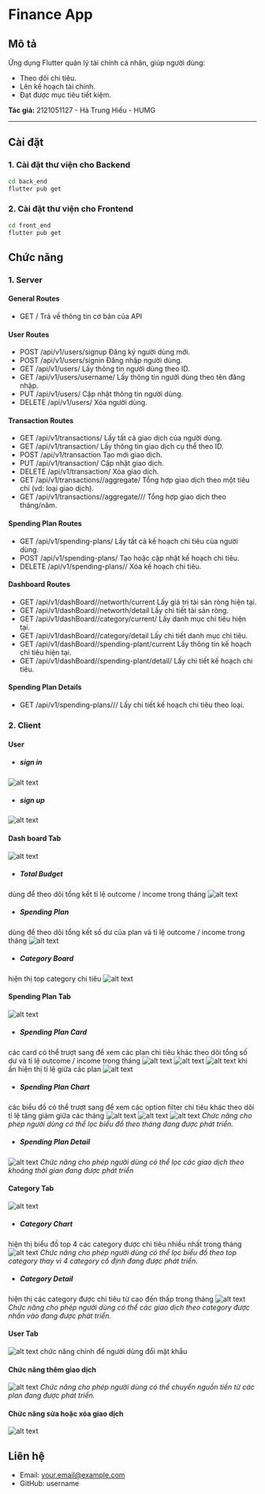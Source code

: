 # Finance App

## Mô tả
Ứng dụng Flutter quản lý tài chính cá nhân, giúp người dùng:
- Theo dõi chi tiêu.
- Lên kế hoạch tài chính.
- Đạt được mục tiêu tiết kiệm.

**Tác giả:**
2121051127 - Hà Trung Hiếu - HUMG

---

## Cài đặt

### 1. Cài đặt thư viện cho Backend
```bash
cd back_end
flutter pub get
```
### 2. Cài đặt thư viện cho Frontend
```bash
cd front_end
flutter pub get
```
## Chức năng
### 1. Server

#### General Routes
- GET /
Trả về thông tin cơ bản của API
#### User Routes
- POST /api/v1/users/signup
Đăng ký người dùng mới.
- POST /api/v1/users/signin
Đăng nhập người dùng.
- GET /api/v1/users/<userId>
Lấy thông tin người dùng theo ID.
- GET /api/v1/users/username/<username>
Lấy thông tin người dùng theo tên đăng nhập.
- PUT /api/v1/users/<userId>
Cập nhật thông tin người dùng.
- DELETE /api/v1/users/<userId>
Xóa người dùng.
#### Transaction Routes
- GET /api/v1/transactions/<userId>
Lấy tất cả giao dịch của người dùng.
- GET /api/v1/transaction/<transactionId>
Lấy thông tin giao dịch cụ thể theo ID.
- POST /api/v1/transaction
Tạo mới giao dịch.
- PUT /api/v1/transaction/<transactionId>
Cập nhật giao dịch.
- DELETE /api/v1/transaction/<transactionId>
Xóa giao dịch.
- GET /api/v1/transactions/<userId>/aggregate/<key>
Tổng hợp giao dịch theo một tiêu chí (vd: loại giao dịch).
- GET /api/v1/transactions/<userId>/aggregate/<key>/<month>/<year>
Tổng hợp giao dịch theo tháng/năm.

#### Spending Plan Routes
- GET /api/v1/spending-plans/<userId>
Lấy tất cả kế hoạch chi tiêu của người dùng.
- POST /api/v1/spending-plans/<userId>
Tạo hoặc cập nhật kế hoạch chi tiêu.
- DELETE /api/v1/spending-plans/<userId>/<spentPlan>
Xóa kế hoạch chi tiêu.
#### Dashboard Routes
- GET /api/v1/dashBoard/<userId>/networth/current
Lấy giá trị tài sản ròng hiện tại.
- GET /api/v1/dashBoard/<userId>/networth/detail
Lấy chi tiết tài sản ròng.
- GET /api/v1/dashBoard/<userId>/category/current/<numberOfCategory>
Lấy danh mục chi tiêu hiện tại.
- GET /api/v1/dashBoard/<userId>/category/detail
Lấy chi tiết danh mục chi tiêu.
- GET /api/v1/dashBoard/<userId>/spending-plant/current
Lấy thông tin kế hoạch chi tiêu hiện tại.
- GET /api/v1/dashBoard/<userId>/spending-plant/detail/<spentPlan>
Lấy chi tiết kế hoạch chi tiêu.
#### Spending Plan Details
- GET /api/v1/spending-plans/<userId>/<spentPlan>/<type>
Lấy chi tiết kế hoạch chi tiêu theo loại.
### 2. Client
#### User
- ##### sign in
![alt text](sign_in.png)
- ##### sign up
![alt text](sign_up.png)
#### Dash board Tab
![alt text](dash_board.png)
- ##### Total Budget
dùng để theo dõi tổng kết tỉ lệ outcome / income trong tháng
 ![alt text](total_budget.png)
- ##### Spending Plan
dùng để theo dõi tổng kết số dư của plan và tỉ lệ outcome / income trong tháng
![alt text](spending_plan.png)
- ##### Category Board
hiện thị top category chi tiêu
![alt text](category_board.png)
#### Spending Plan Tab
![alt text](spending_plan_tab.png)
- ##### Spending Plan Card
các card có thể trượt sang để xem các plan chi tiêu khác
theo dõi tổng số dư và tỉ lệ outcome / income trong tháng
![alt text](spending_plan_card.png)
![alt text](spending_plan_card1.png)
![alt text](spending_plan_card2.png)
khi ấn hiện thị tỉ lệ giữa các plan
![alt text](spending_modal.png)
- ##### Spending Plan Chart
các biểu đồ có thể trượt sang để xem các option filter chi tiêu khác
theo dõi tỉ lệ tăng giảm giữa các tháng
![alt text](spending_plan_chart.png)
![alt text](spending_plan_chart1.png)
![alt text](spending_plan_chart2.png)
*Chức năng cho phép người dùng có thể lọc biểu đồ theo tháng đang được phát triển.*
- ##### Spending Plan Detail
![alt text](spending_plan_detail.png)
*Chức năng cho phép người dùng có thể lọc các giao dịch theo khoảng thời gian đang được phát triển*
#### Category Tab
![alt text](category_tab.png)
- ##### Category Chart
hiện thị biểu đồ top 4 các category được chi tiêu nhiều nhất trong tháng
![alt text](category_chart.png)
*Chức năng cho phép người dùng có thể lọc biểu đồ theo top category thay vì 4 category cố định đang được phát triển.*
- ##### Category Detail
hiện thị các category được chi tiêu từ cao đến thấp trong tháng
![alt text](category_detail.png)
*Chức năng cho phép người dùng có thể các giao dịch theo category được nhấn vào đang được phát triển.*
#### User Tab
![alt text](user_tab.png)
chức năng chính để người dùng đổi mật khẩu

#### Chức năng thêm giao dịch
![alt text](add_transaction.png)
*Chức năng cho phép người dùng có thể chuyển nguồn tiền từ các plan đang được phát triển.*

#### Chức năng sửa hoặc xóa giao dịch
![alt text](add_transaction.png)

## Liên hệ
- Email: your.email@example.com
- GitHub: username

